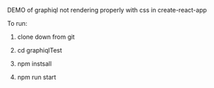 DEMO of graphiql not rendering properly with css in create-react-app

To run:

1) clone down from git

2) cd graphiqlTest

3) npm instsall

4) npm run start
